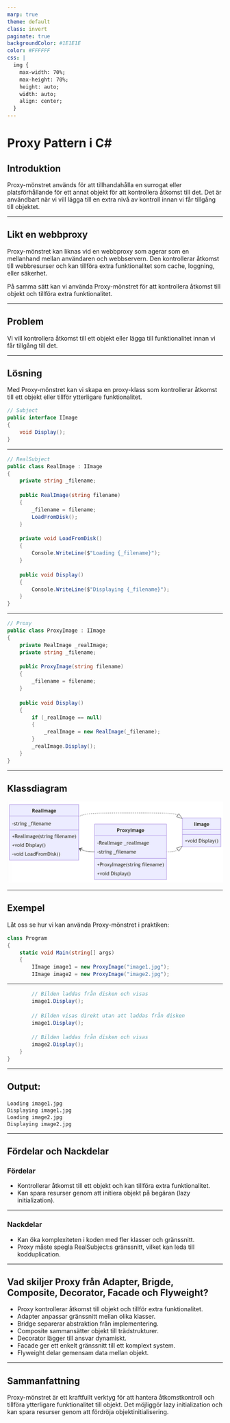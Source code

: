 ```yaml
---
marp: true
theme: default
class: invert
paginate: true
backgroundColor: #1E1E1E
color: #FFFFFF
css: |
  img {
    max-width: 70%;
    max-height: 70%;
    height: auto;
    width: auto;
    align: center;
  }
---
```


# Proxy Pattern i C#

## Introduktion

Proxy-mönstret används för att tillhandahålla en surrogat eller platsförhållande för ett annat objekt för att kontrollera åtkomst till det. Det är användbart när vi vill lägga till en extra nivå av kontroll innan vi får tillgång till objektet.

---

## Likt en webbproxy

Proxy-mönstret kan liknas vid en webbproxy som agerar som en mellanhand mellan användaren och webbservern. Den kontrollerar åtkomst till webbresurser och kan tillföra extra funktionalitet som cache, loggning, eller säkerhet.

På samma sätt kan vi använda Proxy-mönstret för att kontrollera åtkomst till objekt och tillföra extra funktionalitet.

---

## Problem

Vi vill kontrollera åtkomst till ett objekt eller lägga till funktionalitet innan vi får tillgång till det.

---

## Lösning

Med Proxy-mönstret kan vi skapa en proxy-klass som kontrollerar åtkomst till ett objekt eller tillför ytterligare funktionalitet.

```csharp
// Subject
public interface IImage
{
    void Display();
}
```

---

```csharp
// RealSubject
public class RealImage : IImage
{
    private string _filename;

    public RealImage(string filename)
    {
        _filename = filename;
        LoadFromDisk();
    }

    private void LoadFromDisk()
    {
        Console.WriteLine($"Loading {_filename}");
    }

    public void Display()
    {
        Console.WriteLine($"Displaying {_filename}");
    }
}
```

---

```csharp
// Proxy
public class ProxyImage : IImage
{
    private RealImage _realImage;
    private string _filename;

    public ProxyImage(string filename)
    {
        _filename = filename;
    }

    public void Display()
    {
        if (_realImage == null)
        {
            _realImage = new RealImage(_filename);
        }
        _realImage.Display();
    }
}
```

---

## Klassdiagram

![h:550](images/07_proxy.png)

---

## Exempel

Låt oss se hur vi kan använda Proxy-mönstret i praktiken:

```csharp
class Program
{
    static void Main(string[] args)
    {
        IImage image1 = new ProxyImage("image1.jpg");
        IImage image2 = new ProxyImage("image2.jpg");
```

---

```csharp
        // Bilden laddas från disken och visas
        image1.Display();

        // Bilden visas direkt utan att laddas från disken
        image1.Display();

        // Bilden laddas från disken och visas
        image2.Display();
    }
}
```

---

## Output:

```
Loading image1.jpg
Displaying image1.jpg
Loading image2.jpg
Displaying image2.jpg
```

---

## Fördelar och Nackdelar

### Fördelar

- Kontrollerar åtkomst till ett objekt och kan tillföra extra funktionalitet.
- Kan spara resurser genom att initiera objekt på begäran (lazy initialization).

---

### Nackdelar

- Kan öka komplexiteten i koden med fler klasser och gränssnitt.
- Proxy måste spegla RealSubject:s gränssnitt, vilket kan leda till kodduplication.

---

## Vad skiljer Proxy från Adapter, Brigde, Composite, Decorator, Facade och Flyweight?

- Proxy kontrollerar åtkomst till objekt och tillför extra funktionalitet.
- Adapter anpassar gränssnitt mellan olika klasser.
- Bridge separerar abstraktion från implementering.
- Composite sammansätter objekt till trädstrukturer.
- Decorator lägger till ansvar dynamiskt.
- Facade ger ett enkelt gränssnitt till ett komplext system.
- Flyweight delar gemensam data mellan objekt.

---

## Sammanfattning

Proxy-mönstret är ett kraftfullt verktyg för att hantera åtkomstkontroll och tillföra ytterligare funktionalitet till objekt. Det möjliggör lazy initialization och kan spara resurser genom att fördröja objektinitialisering.
